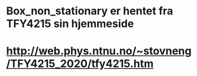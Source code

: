 # Box_non_stationary er hentet fra TFY4215 sin hjemmeside   
# http://web.phys.ntnu.no/~stovneng/TFY4215_2020/tfy4215.htm

